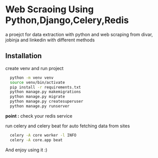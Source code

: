 
# Web Scraoing Using Python,Django,Celery,Redis
a proejct for data extraction with python and web scraping from divar, jobinja and linkedin with different methods




## Installation

create venv and run project

```bash
  python -m venv venv
  source venv/bin/activate
  pip install -r requirements.txt
  python manage.py makemigrations
  python manage.py migrate
  python manage.py createsuperuser
  python manage.py runserver
```

**point :** check your redis service 


run celery and celery beat for auto fetching data from sites

```bash
  celery -A core worker -l INFO
  celery -A core.app beat
```

And enjoy using it :)